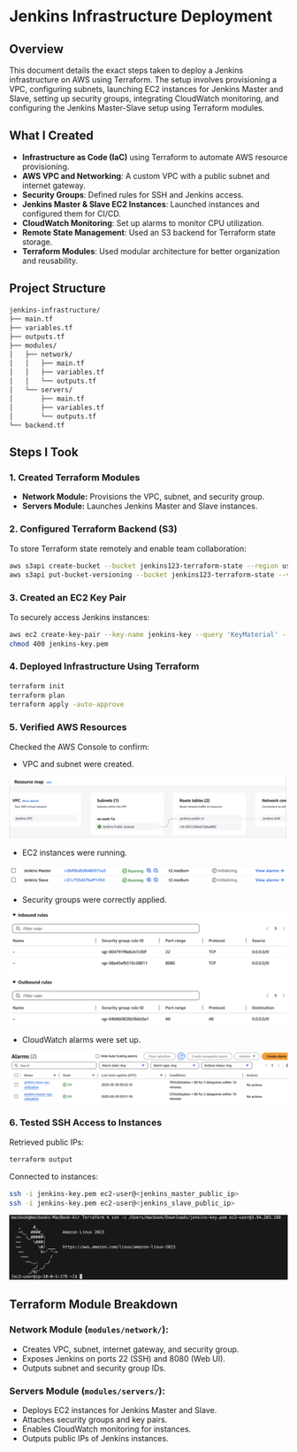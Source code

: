 # Jenkins Infrastructure Deployment

## Overview
This document details the exact steps taken to deploy a Jenkins infrastructure on AWS using Terraform. The setup involves provisioning a VPC, configuring subnets, launching EC2 instances for Jenkins Master and Slave, setting up security groups, integrating CloudWatch monitoring, and configuring the Jenkins Master-Slave setup using Terraform modules.

## What I Created
- **Infrastructure as Code (IaC)** using Terraform to automate AWS resource provisioning.
- **AWS VPC and Networking**: A custom VPC with a public subnet and internet gateway.
- **Security Groups**: Defined rules for SSH and Jenkins access.
- **Jenkins Master & Slave EC2 Instances**: Launched instances and configured them for CI/CD.
- **CloudWatch Monitoring**: Set up alarms to monitor CPU utilization.
- **Remote State Management**: Used an S3 backend for Terraform state storage.
- **Terraform Modules**: Used modular architecture for better organization and reusability.

## Project Structure
```
jenkins-infrastructure/
├── main.tf
├── variables.tf
├── outputs.tf
├── modules/
│   ├── network/
│   │   ├── main.tf
│   │   ├── variables.tf
│   │   └── outputs.tf
│   └── servers/
│       ├── main.tf
│       ├── variables.tf
│       └── outputs.tf
└── backend.tf
```

## Steps I Took

### 1. Created Terraform Modules
- **Network Module:** Provisions the VPC, subnet, and security group.
- **Servers Module:** Launches Jenkins Master and Slave instances.

### 2. Configured Terraform Backend (S3)
To store Terraform state remotely and enable team collaboration:
```bash
aws s3api create-bucket --bucket jenkins123-terraform-state --region us-east-1
aws s3api put-bucket-versioning --bucket jenkins123-terraform-state --versioning-configuration Status=Enabled
```

### 3. Created an EC2 Key Pair
To securely access Jenkins instances:
```bash
aws ec2 create-key-pair --key-name jenkins-key --query 'KeyMaterial' --output text > jenkins-key.pem
chmod 400 jenkins-key.pem
```

### 4. Deployed Infrastructure Using Terraform
```bash
terraform init
terraform plan
terraform apply -auto-approve
```

### 5. Verified AWS Resources
Checked the AWS Console to confirm:
- VPC and subnet were created.

![Alt text](assets/pic1.png)

- EC2 instances were running.

![Alt text](assets/pic2.png)

- Security groups were correctly applied.

![Alt text](assets/pic3.png)

- CloudWatch alarms were set up.

![Alt text](assets/pic4.png)

### 6. Tested SSH Access to Instances
Retrieved public IPs:
```bash
terraform output
```
Connected to instances:
```bash
ssh -i jenkins-key.pem ec2-user@<jenkins_master_public_ip>
ssh -i jenkins-key.pem ec2-user@<jenkins_slave_public_ip>
```
![Alt text](assets/pic5.png)

## Terraform Module Breakdown
### **Network Module (`modules/network/`):**
- Creates VPC, subnet, internet gateway, and security group.
- Exposes Jenkins on ports 22 (SSH) and 8080 (Web UI).
- Outputs subnet and security group IDs.

### **Servers Module (`modules/servers/`):**
- Deploys EC2 instances for Jenkins Master and Slave.
- Attaches security groups and key pairs.
- Enables CloudWatch monitoring for instances.
- Outputs public IPs of Jenkins instances.

